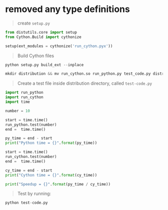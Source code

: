# removed any type definitions

> create `setup.py`

```python
from distutils.core import setup
from Cython.Build import cythonize

setup(ext_modules = cythonize('run_cython.pyx'))
```

> Build Cython files
```python
python setup.py build_ext --inplace

mkdir distribution && mv run_cython.so run_python.py test_code.py distribution && cd distribution
```

> Create a test file inside distribution directory, called `test-code.py`

```python
import run_python
import run_cython
import time

number = 10

start = time.time()
run_python.test(number)
end =  time.time()

py_time = end - start
print("Python time = {}".format(py_time))

start = time.time()
run_cython.test(number)
end =  time.time()

cy_time = end - start
print("Cython time = {}".format(cy_time))

print("Speedup = {}".format(py_time / cy_time))
```

> Test by running:

```python
python test-code.py
```